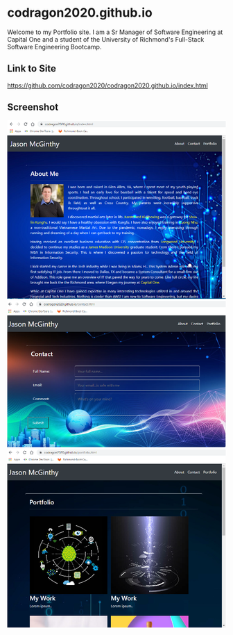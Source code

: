 <!-- Repository should contain quality README file with description, screenshot, and link to deployed application. -->

# codragon2020.github.io

Welcome to my Portfolio site. I am a Sr Manager of Software Engineering at Capital One and a student of the University of Richmond's Full-Stack Software Engineering Bootcamp.

## Link to Site

https://github.com/codragon2020/codragon2020.github.io/index.html

## Screenshot

![Alt text](./images/About-992.png "Screenshot of About page at 992px")
<br>
![Alt text](./images/Contact-992.png "Screenshot of Contact page at 992px")
<br>
![Alt text](./images/Portfolio-992.png "Screenshot of Portfolio page at 992px")